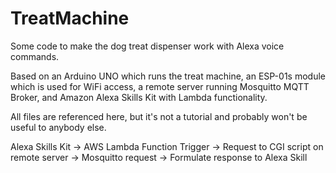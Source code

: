 # TreatMachine
Some code to make the dog treat dispenser work with Alexa voice commands.

Based on an Arduino UNO which runs the treat machine, an ESP-01s module which is used for WiFi access, a remote server running Mosquitto MQTT Broker, and Amazon Alexa Skills Kit with Lambda functionality.

All files are referenced here, but it's not a tutorial and probably won't be useful to anybody else.

Alexa Skills Kit -> AWS Lambda Function Trigger -> Request to CGI script on remote server -> Mosquitto request
                                                -> Formulate response to Alexa Skill
